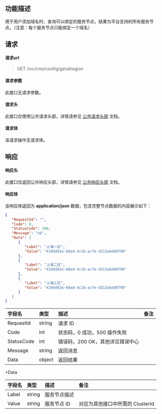 ## 功能描述

用于用户添加域名时，查询可以绑定的服务节点，结果为平台支持的所有服务节点。（注意：每个服务节点只能绑定一个域名）

## 请求

#### 请求url

> GET /ivc/cms/config/getallregion

#### 请求参数

此接口无请求参数。

#### 请求头

此接口仅使用公共请求头部，详情请参见 [公共请求头部](https://cloud.tencent.com/document/product/1344/50451) 文档。

#### 请求体

该请求操作无请求体。

## 响应

#### 响应头

此接口仅返回公共响应头部，详情请参见 [公共响应头部](https://cloud.tencent.com/document/product/1344/50452) 文档。

#### 响应体

该响应体返回为 **application/json** 数据，包含完整节点数据的内容展示如下：

```json
{
   "RequestId": "",
   "Code": 0,
   "StatusCode": 200,
   "Message": "ok",
   "Data": [
      {
         "Label": "上海一区",
         "Value": "4169d92e-60ad-4c16-ac7e-d313abdd0790"
      },
      {
         "Label": "上海二区",
         "Value": "4169d92e-60ad-4c16-ac7e-d313abdd0790"
      },
      {
         "Label": "上海三区",
         "Value": "4169d92e-60ad-4c16-ac7e-d313abdd0790"
      }
   ]
}
```

| 字段名     | 类型   | 描述                             | 备注 |
| :--------- | :----- | :------------------------------- | :--- |
| RequestId  | string | 请求 ID                          |      |
| Code       | int    | 状态码，0 成功，500 操作失败     |      |
| StatusCode | int    | 错误码，200 OK，其他详见错误中心 |      |
| Message    | string | 返回消息                         |      |
| Data       | object | 返回结果                         |      |

+Data

| 字段名 | 类型   | 描述         | 备注                            |
| :----- | :----- | :----------- | :------------------------------ |
| Label  | string | 服务节点描述 |                                 |
| Value  | string | 服务节点 ID  | 对应为其他接口中所需的 ClusterId |
